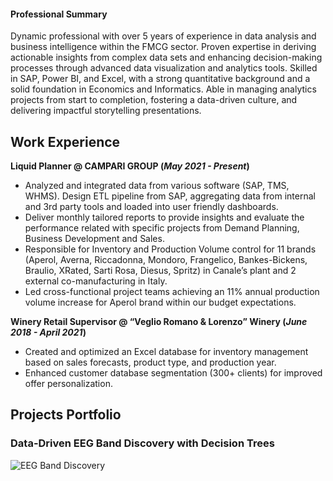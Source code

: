 #### Professional Summary
Dynamic professional with over 5 years of experience in data analysis and business
intelligence within the FMCG sector. Proven expertise in deriving actionable insights
from complex data sets and enhancing decision-making processes through advanced
data visualization and analytics tools. Skilled in SAP, Power BI, and Excel, with a strong
quantitative background and a solid foundation in Economics and Informatics. Able in
managing analytics projects from start to completion, fostering a data-driven culture,
and delivering impactful storytelling presentations.

## Work Experience
**Liquid Planner @ CAMPARI GROUP (_May 2021 - Present_)**
- Analyzed and integrated data from various software (SAP, TMS, WHMS). Design ETL pipeline from SAP, aggregating data from internal and 3rd party tools and loaded into user friendly dashboards.
- Deliver monthly tailored reports to provide insights and evaluate the performance related with specific projects from Demand Planning, Business Development and Sales.
- Responsible for Inventory and Production Volume control for 11 brands (Aperol, Averna, Riccadonna, Mondoro, Frangelico, Bankes-Bickens, Braulio, XRated, Sarti Rosa, Diesus, Spritz) in Canale’s plant and 2 external co-manufacturing in Italy.
- Led cross-functional project teams achieving an 11% annual production volume increase for Aperol brand within our budget expectations.


**Winery Retail Supervisor @ “Veglio Romano & Lorenzo” Winery (_June 2018 - April 2021_)**
- Created and optimized an Excel database for inventory management based on sales forecasts, product type, and production year.
- Enhanced customer database segmentation (300+ clients) for improved offer personalization.

## Projects Portfolio
### Data-Driven EEG Band Discovery with Decision Trees
![EEG Band Discovery](/assets/img/eeg_band_discovery.jpeg)


